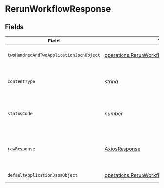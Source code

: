# RerunWorkflowResponse


## Fields

| Field                                                                                                               | Type                                                                                                                | Required                                                                                                            | Description                                                                                                         |
| ------------------------------------------------------------------------------------------------------------------- | ------------------------------------------------------------------------------------------------------------------- | ------------------------------------------------------------------------------------------------------------------- | ------------------------------------------------------------------------------------------------------------------- |
| `twoHundredAndTwoApplicationJsonObject`                                                                             | [operations.RerunWorkflowResponseBody](../../../sdk/models/operations/rerunworkflowresponsebody.md)                 | :heavy_minus_sign:                                                                                                  | A confirmation message.                                                                                             |
| `contentType`                                                                                                       | *string*                                                                                                            | :heavy_check_mark:                                                                                                  | HTTP response content type for this operation                                                                       |
| `statusCode`                                                                                                        | *number*                                                                                                            | :heavy_check_mark:                                                                                                  | HTTP response status code for this operation                                                                        |
| `rawResponse`                                                                                                       | [AxiosResponse](https://axios-http.com/docs/res_schema)                                                             | :heavy_check_mark:                                                                                                  | Raw HTTP response; suitable for custom response parsing                                                             |
| `defaultApplicationJsonObject`                                                                                      | [operations.RerunWorkflowWorkflowResponseBody](../../../sdk/models/operations/rerunworkflowworkflowresponsebody.md) | :heavy_minus_sign:                                                                                                  | Error response.                                                                                                     |